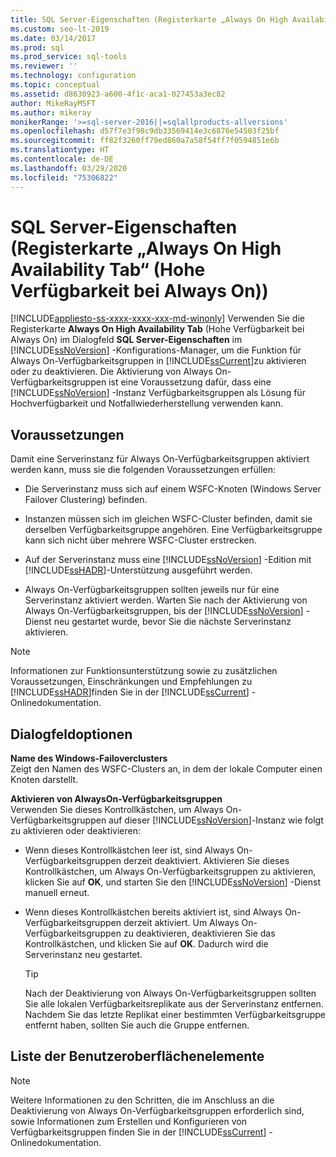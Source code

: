 ```yaml
---
title: SQL Server-Eigenschaften (Registerkarte „Always On High Availability Tab“ (Hohe Verfügbarkeit bei Always On))
ms.custom: seo-lt-2019
ms.date: 03/14/2017
ms.prod: sql
ms.prod_service: sql-tools
ms.reviewer: ''
ms.technology: configuration
ms.topic: conceptual
ms.assetid: d8630923-a600-4f1c-aca1-027453a3ec82
author: MikeRayMSFT
ms.author: mikeray
monikerRange: '>=sql-server-2016||=sqlallproducts-allversions'
ms.openlocfilehash: d57f7e3f98c9db33569414e3c6876e54503f25bf
ms.sourcegitcommit: ff82f3260ff79ed860a7a58f54ff7f0594851e6b
ms.translationtype: HT
ms.contentlocale: de-DE
ms.lasthandoff: 03/29/2020
ms.locfileid: "75306822"
---
```

# <a name="sql-server-properties-always-on-high-availability-tab"></a>SQL Server-Eigenschaften (Registerkarte „Always On High Availability Tab“ (Hohe Verfügbarkeit bei Always On))
[!INCLUDE[appliesto-ss-xxxx-xxxx-xxx-md-winonly](../../includes/appliesto-ss-xxxx-xxxx-xxx-md-winonly.md)]
  Verwenden Sie die Registerkarte **Always On High Availability Tab** (Hohe Verfügbarkeit bei Always On) im Dialogfeld **SQL Server-Eigenschaften** im [!INCLUDE[ssNoVersion](../../includes/ssnoversion-md.md)] -Konfigurations-Manager, um die Funktion für Always On-Verfügbarkeitsgruppen in [!INCLUDE[ssCurrent](../../includes/sscurrent-md.md)]zu aktivieren oder zu deaktivieren. Die Aktivierung von Always On-Verfügbarkeitsgruppen ist eine Voraussetzung dafür, dass eine [!INCLUDE[ssNoVersion](../../includes/ssnoversion-md.md)] -Instanz Verfügbarkeitsgruppen als Lösung für Hochverfügbarkeit und Notfallwiederherstellung verwenden kann.  
  
##  <a name="prerequisites"></a><a name="Prerequisites"></a> Voraussetzungen  
 Damit eine Serverinstanz für Always On-Verfügbarkeitsgruppen aktiviert werden kann, muss sie die folgenden Voraussetzungen erfüllen:  
  
-   Die Serverinstanz muss sich auf einem WSFC-Knoten (Windows Server Failover Clustering) befinden.  
  
-   Instanzen müssen sich im gleichen WSFC-Cluster befinden, damit sie derselben Verfügbarkeitsgruppe angehören. Eine Verfügbarkeitsgruppe kann sich nicht über mehrere WSFC-Cluster erstrecken.  
  
-   Auf der Serverinstanz muss eine [!INCLUDE[ssNoVersion](../../includes/ssnoversion-md.md)] -Edition mit [!INCLUDE[ssHADR](../../includes/sshadr-md.md)]-Unterstützung ausgeführt werden.  
  
-   Always On-Verfügbarkeitsgruppen sollten jeweils nur für eine Serverinstanz aktiviert werden. Warten Sie nach der Aktivierung von Always On-Verfügbarkeitsgruppen, bis der [!INCLUDE[ssNoVersion](../../includes/ssnoversion-md.md)] -Dienst neu gestartet wurde, bevor Sie die nächste Serverinstanz aktivieren.  
  
> [!NOTE]  
>  Informationen zur Funktionsunterstützung sowie zu zusätzlichen Voraussetzungen, Einschränkungen und Empfehlungen zu [!INCLUDE[ssHADR](../../includes/sshadr-md.md)]finden Sie in der [!INCLUDE[ssCurrent](../../includes/sscurrent-md.md)] -Onlinedokumentation.  
  
## <a name="dialog-options"></a>Dialogfeldoptionen  
 **Name des Windows-Failoverclusters**  
 Zeigt den Namen des WSFC-Clusters an, in dem der lokale Computer einen Knoten darstellt.  
  
 **Aktivieren von AlwaysOn-Verfügbarkeitsgruppen**  
 Verwenden Sie dieses Kontrollkästchen, um Always On-Verfügbarkeitsgruppen auf dieser [!INCLUDE[ssNoVersion](../../includes/ssnoversion-md.md)]-Instanz wie folgt zu aktivieren oder deaktivieren:  
  
-   Wenn dieses Kontrollkästchen leer ist, sind Always On-Verfügbarkeitsgruppen derzeit deaktiviert. Aktivieren Sie dieses Kontrollkästchen, um Always On-Verfügbarkeitsgruppen zu aktivieren, klicken Sie auf **OK**, und starten Sie den [!INCLUDE[ssNoVersion](../../includes/ssnoversion-md.md)] -Dienst manuell erneut.  
  
-   Wenn dieses Kontrollkästchen bereits aktiviert ist, sind Always On-Verfügbarkeitsgruppen derzeit aktiviert. Um Always On-Verfügbarkeitsgruppen zu deaktivieren, deaktivieren Sie das Kontrollkästchen, und klicken Sie auf **OK**. Dadurch wird die Serverinstanz neu gestartet.  
  
    > [!TIP]  
    >  Nach der Deaktivierung von Always On-Verfügbarkeitsgruppen sollten Sie alle lokalen Verfügbarkeitsreplikate aus der Serverinstanz entfernen. Nachdem Sie das letzte Replikat einer bestimmten Verfügbarkeitsgruppe entfernt haben, sollten Sie auch die Gruppe entfernen.  
  
## <a name="uielement-list"></a>Liste der Benutzeroberflächenelemente  
  
> [!NOTE]  
>  Weitere Informationen zu den Schritten, die im Anschluss an die Deaktivierung von Always On-Verfügbarkeitsgruppen erforderlich sind, sowie Informationen zum Erstellen und Konfigurieren von Verfügbarkeitsgruppen finden Sie in der [!INCLUDE[ssCurrent](../../includes/sscurrent-md.md)] -Onlinedokumentation.  
  
  

